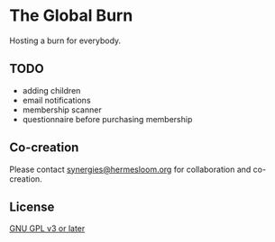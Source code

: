 # The Global Burn

Hosting a burn for everybody.

## TODO

- adding children
- email notifications
- membership scanner
- questionnaire before purchasing membership

## Co-creation

Please contact synergies@hermesloom.org for collaboration and co-creation.

## License

[GNU GPL v3 or later](https://spdx.org/licenses/GPL-3.0-or-later.html)
